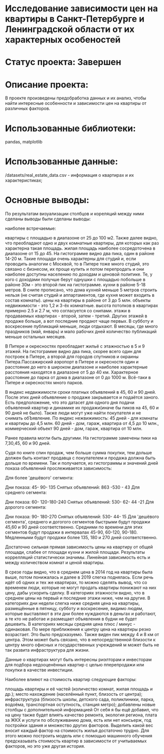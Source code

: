 # Исследование зависимости цен на квартиры в Санкт-Петербурге и Ленинградской области от их характерных особеностей

# Статус проекта: Завершен

# Описание проекта:
В проекте произведены предобработка данных и их анализ, чтобы найти интересные особенности и зависимости цен на квартиры от различных факторов.


# Использованные библиотеки:
pandas, matplotlib


# Использованные данные:
/datasets/real_estate_data.csv - информация о квартирах и их характеристиках;

# Основные выводы:

По результатам визуализации столбцов и кореляций между ними сделаны выводы были сделаны выводы:

наиболее встречаемые:

квартиры с площадью в диапазоне от 25 до 100 м2. Также далее видно, что преобладают одно и двух комнатные квартиры, для которых как раз характерна такая площадь.
жилая площадь наиболее сосредоточена в диапазоне от 15 до 45. На гистограмме видно два пика, один в районе 14-20 м. Такие площади очень характерны для студий и, если проводить аналогии с Москвой, то в Питере тоже много студий, это связано с бизнесом, их проще купить и потом перепродать и они наиболее доступны населению по доходам и ценовой политике. Те, у кого с доходами получше берут однушки с площадью побольше в районе 30м - это второй пик на гистограмме.
кухни в районе 5-18 метров. В снипе прописано, что дома кухней меньше 5 метров строить нельзя (не считая студий и аппартаментов, где кухня может входить в состав комнаты).
цены на квартиры в районе от 3 до 5 млн.
объекты недвижимости - это 1,2 и 3-ёх комнатные.
высота потолков в квартирах примерно 2.5 и 2.7 м, что согласуется со снипами.
этажи в продаваемых квартирах - второй, затем - третий.
Других этажей в продаже больше, а вот последние продают чаще первых. В субботу и воскресение публикаций меньше, люди отдыхают. В месяцы, где много праздников (май, январь) и мало рабочих дней количество публикаций меньше остальных месяцев.

В Питере и окресностях преобладает жильё с этажностью в 5 и 9 этажей. На гистограмме видно два пика, скорее всего один для построек в Питере, а второй для городов спутников и окраины Питера.Пассажирский аэропорт в Питере и окресностя один и расстояние до него в широком диапазоне и наиболее характерные расстояния находятся в диапазоне от 5 до 40 км. Xарактерное расстояние до парка от дома в диапазоне от 0 до 1000 м. Всё-таки в Питере и окресностях много парков.

В яндекс недвижимости сроки платных объявлений в 45, 60 и 90 дней. После этих дней объявление о продаже закрывается и подаётся заного. Есть предположение, что это датасет для одного дня подачи объявлений квартир и динамике их продажи(иначе бы пиков на 45, 60 и 90 дней не было). Также люди могут уже найти покупателя и не снимать обЪявление.
По яндекс нежвижимость: 45 дней - для комнаты и квартиры до 4,5 млн. 60 дней - дом, гараж, квартира от 4,5 до 10 млн., коммерческий объект 90 дней - дом, гараж, квартира от 10 млн.

Ранее правила могли быть другими. На гистограмме замечены пики на 7,30,45, 60 и 90 дней.

Судя по книге спин продаж, чем больше сумма покупки, тем дольше должен быть контакт продавца с покупателем и продажа должна быть дольше по времени. Так и получается, из гистограммы и значений дней показа объявлений прослеживается зависимость:

Для более 'дешёвого' сегмента:

Дни показа: 45- 90- 135
Снятых объявлений: 863 -530 - 43
Для среднего сегмента:

Дни показа: 60- 120-180-240
Снятых объявлений: 530- 62- 44 -21
Для дорогого сегмента:

Дни показа: 90- 180-270
Снятых объявлений: 530- 44- 15
Для 'дешёвого сегмента', среднего и догогого сегментов быстрыми будут продажи 45,60 и 90 дней соответственно. Средними по времени для этих сегментов будут продажи в интервалах 45-90, 60-120, 90-180. Медленными будут продажи более 135, 180 и 270 дней соответственно.

Достаточно сильная прямая зависимость цены на квартиру от общей площади, слабее от площади кухни и жилой площади. Результаты коррелляций статистически значимы. Линейная зависимость есть и между количеством комнат и ценой квартиры.

В срезе годы видно, что в среднем цена в 2014 год на квартиры была выше, потом понижалась и далее в 2019 слегка поднялась. Если речь идёт об одних и тех же квартирах, то можно сделять вывод, что со временем люди, которые не могут продать квартиры понижают на них цену, дабы ускорить сделку.
В категориях этажности видно, что в среднем цены на первый и последние этажи ниже, чем на другие.
В категориях дни недели слегка ниже средняя цена на квартиры, размещённые в пятницу, субботу и воскресение, видимо людям, которые выставляют в эти дни более нуждаются в деньгах и работают, а те кто не работае и размещает объявления в будни не будет дешевить.
В категориях месяцы средняя цена плюс / минус - одинаковая.
По мере приближения к центру цена на квартиры резко возрастает. Это было предсказуемо. Также виден пик между 4 и 8 км от центра. Этом может быть связано, что в непосредственной близости к центру много офисных и государственных учреждений м может быть не так развита инфраструктура для жизни.

Данные о квартирах могут быть интересны риэлторам и инвесторам для подбора недооценённых квартир с целью пперепродажи или покупки в качестве инвестиции.

Наиболее влияют на стоимость квартир следующие факторы:

площадь квартиры и её частей (количество комнат, жилая площадь и др.);
место нахождение (населённый пункт, близость от центра);
инфраструктура (близость школы, детского сада, поликлиники, парка, водоёма, транспортная оступность, станция метро);
добавлены новые столбцы с дополнительной информацией
От себя я бы ещё добавил, что на цену также будет влиять качество ремонта, экология региона, плата за ЖКХ и услуги по обслуживанию дома, есть или нет консьерж, год постройки здания и множество других факторов. Выделить какой вес вносит каждый фактор на стоимость жилья достаточно трудно. Для этого можно построить модель или с помощью машинного обучения предсказывать стоимость квартир в зависимости от учитываемых факторов, но это уже другая история.
